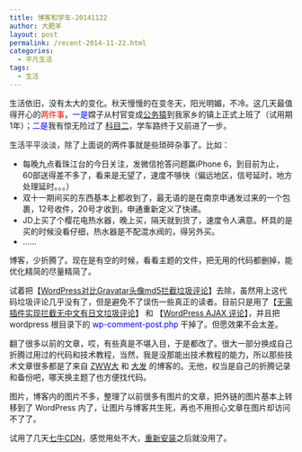 ```yaml
---
title: 博客和学车-20141122
author: 大肥羊
layout: post
permalink: /recent-2014-11-22.html
categories:
  - 平凡生活
tags:
  - 生活
---
```

生活依旧，没有太大的变化。秋天慢慢的在变冬天，阳光明媚，不冷。这几天最值得开心的<span style = "color:red;">两件事</span>，<span style = "color:blue;">一是</span>嫦子从村官变成<a href="https://cyhour.com/problems-caused-by-changes-in-the-environment.html" target="_blank">公务猿</a>到我家乡的镇上正式上班了（试用期1年）；<span style = "color:blue;">二是</span>我有惊无险过了 <a href="/kemuer-2014-11-16.html" target="_blank">科目二</a>，学车路终于又前进了一步。  


  
生活平平淡淡，除了上面说的两件事就是些琐碎杂事了。比如：

  * 每晚九点看珠江台的今日关注，发微信抢答问题赢iPhone 6，到目前为止，60部送得差不多了，看来是无望了，速度不够快（偏远地区，信号延时，地方处理延时。。。）
  * 双十一期间买的东西基本上都收到了，最无语的是在南京申通发过来的一个包裹，12号收件，20号才收到，申通重新定义了快递。
  * JD上买了个樱花电热水器，晚上买，隔天就到货了，速度令人满意。杯具的是买的时候没看仔细，热水器是不配混水阀的，得另外买。
  * ……

博客，少折腾了。现在是有空的时候，看看主题的文件，把无用的代码都删掉，能优化精简的尽量精简了。

试着把【<a href="/comment-spam.html" target="_blank">WordPress对比Gravatar头像md5拦截垃圾评论</a>】去除，虽然用上这代码垃圾评论几乎没有了，但是避免不了误伤一些真正的读者。目前只是用了【<a href="/to-intercept-spam-without-plugin.html" target="_blank">无需插件实现拦截无中文有日文垃圾评论</a>】 和 【<a href="/wordpress-new-ajax-comments.html" target="_blank">WordPress AJAX 评论</a>】，并且把 wordpress 根目录下的 <span style = "color:blue;">wp-comment-post.php</span> 干掉了。但愿效果不会太差。

翻了很多以前的文章，哎，有些真是不堪入目，于是都改了。很大一部分换成自己折腾过用过的代码和技术教程，当然，我是没那能出技术教程的能力，所以那些技术文章很多都是了来自 <a href="http://zww.me/" target="_blank">ZWW大</a> 和 <a href="http://fatesinger.com/" target="_blank">大发</a> 的博客的。无他，权当是自己的折腾记录和备份吧，哪天换主题了也方便找代码。

图片，博客内的图片不多，整理了以前很多有图片的文章，把外链的图片基本上转移到了 WordPress 内了，让图片与博客共生死，再也不用担心文章在图片却访问不了了。

试用了几天<a href="/try-qiniu-cdn-acceleration.html" target="_blank">七牛CDN</a>，感觉用处不大，<a href="https://cyhour.com/be-hacked.html" target="_blank">重新安装</a>之后就没用了。